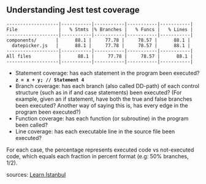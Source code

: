 ## Understanding Jest test coverage

```
-------------------|-----------|-----------|-----------|-----------|
File               |   % Stmts |% Branches |   % Funcs |   % Lines |
-------------------|-----------|-----------|-----------|-----------|
components/       |      88.1 |     77.78 |     78.57 |      88.1 |
  datepicker.js   |      88.1 |     77.78 |     78.57 |      88.1 |
-------------------|-----------|-----------|-----------|-----------|
All files          |      88.1 |     77.78 |     78.57 |      88.1 |
-------------------|-----------|-----------|-----------|-----------|
```

- Statement coverage: has each statement in the program been executed? __`z = x + y; // Statement 4`__
- Branch coverage: has each branch (also called DD-path) of each control structure (such as in if and case statements) been executed? (For example, given an if statement, have both the true and false branches been executed? Another way of saying this is, has every edge in the program been executed?)
- Function coverage: has each function (or subroutine) in the program been called?
- Line coverage: has each executable line in the source file been executed?

For each case, the percentage represents executed code vs not-executed code, which equals each fraction in percent format (e.g: 50% branches, 1/2).

sources: [Learn Istanbul](https://github.com/dwyl/learn-istanbul)

